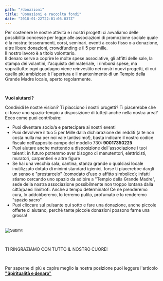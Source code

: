 ```yaml
---
path: "/donazioni"
title: "Donazioni e raccolta fondi"
date: "2018-01-22T22:01:06.037Z"
---
```


Per sostenere le nostre attività e i nostri progetti ci avvaliamo delle possibilità concesse per legge alle associazioni di promozione sociale quale è la nostra: tesseramenti, corsi, seminari, eventi a costo fisso o a donazione, altre libere donazioni, crowdfunding e il 5 per mille.  
Il nostro lavoro è a titolo volontario.  
Il denaro serve a coprire le molte spese associative, gli affitti delle sale, la stampa dei volantini, l'acquisto del materiale, i rimborsi spese, ma soprattutto: ogni guadagno viene reinvestito nei nostri nuovi progetti, di cui quello più ambizioso è l'apertura e il mantenimento di un Tempio della Grande Madre locale, aperto regolarmente.

<br/>

**Vuoi aiutarci?**

Condividi le nostre visioni? Ti piacciono i nostri progetti? Ti piacerebbe che ci fosse uno spazio-tempio a disposizione di tutte/i anche nella nostra area? Ecco come puoi contribuire:

+ Puoi diventare socio/a e partecipare ai nostri eventi
+ Puoi devolvere il tuo 5 per Mille dalla dichiarazione dei redditi (a te non costa nulla ma per noi vale tantissimo!), basta indicare il nostro codice fiscale nell'apposito campo del modello 730: **90017350225**   
+ Puoi aiutare anche mettendo a disposizione dell'associazione i tuoi talenti: in futuro potremmo aver bisogno di manutentori, elettricisti, muratori, carpentieri e altre figure
+ Se hai una vecchia sala, cantina, stanza grande o qualsiasi locale inutilizzato dotato di minimi standard igienici, forse ti piacerebbe dargli un senso e "prestarcelo" (comodato d'uso o affitto simbolico); infatti stiamo cercando uno spazio da adibire a "Tempio della Grande Madre", sede della nostra associazione possibilmente non troppo lontana dalla città/paesi limitrofi. Anche a tempo determinato! Ce ne prenderemo cura, lo addobberemo, lo terremo pulito, profumato e lo  renderemo "spazio sacro"
+ Puoi cliccare sul pulsante qui sotto e fare una donazione, anche piccole offerte ci aiutano, perché tante piccole donazioni possono farne una grossa!

<br/>

<form action="https://www.paypal.com/cgi-bin/webscr" method="post" target="_blank_">
<input type="hidden" name="cmd" value="_s-xclick">
<input type="hidden" name="hosted_button_id" value="XX9ES4XG3K54C">
<input type="image" src="https://www.paypalobjects.com/it_IT/IT/i/btn/btn_donateCC_LG.gif" border="0" name="submit"_>
<img alt="" border="0" src="https://www.paypalobjects.com/it_IT/i/scr/pixel.gif" width="1" height="1">
</form>

<br/>

TI RINGRAZIAMO CON TUTTO IL NOSTRO CUORE!

<br/>

Per saperne di più e capire meglio la nostra posizione puoi leggere l'articolo <a href="/spiritualità-e-denaro" target="_blank_">**"Spiritualità e denaro"**</a>
